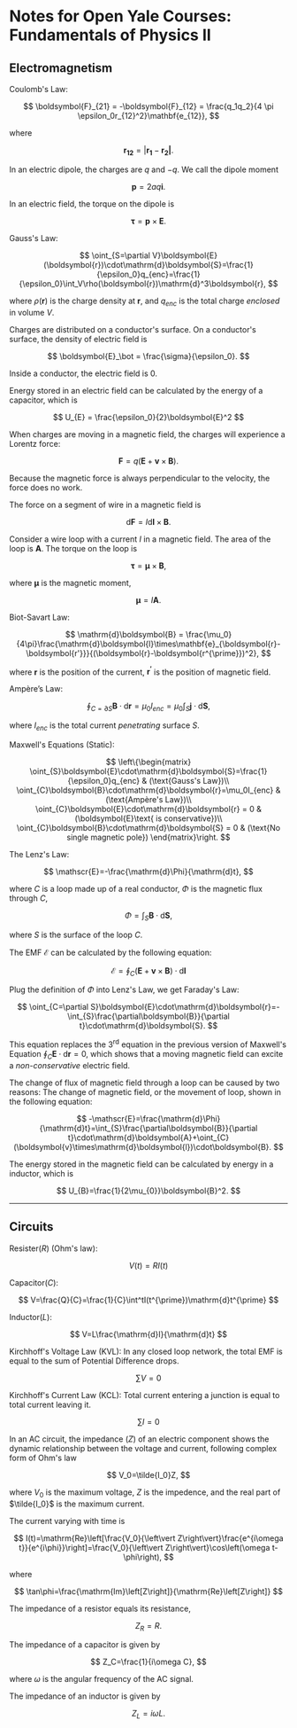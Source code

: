 # Notes for Open Yale Courses: Fundamentals of Physics II

## Electromagnetism

Coulomb's Law:

$$
\boldsymbol{F}_{21} = -\boldsymbol{F}_{12} = \frac{q_1q_2}{4 \pi \epsilon_0r_{12}^2}\mathbf{e_{12}},
$$

where

$$
\boldsymbol{r_{12}} = |\boldsymbol{r_1}-\boldsymbol{r_2|}.
$$

In an electric dipole, the charges are $q$ and $-q$. We call the dipole moment

$$
\boldsymbol{p} = 2aq\boldsymbol{i}.
$$

In an electric field, the torque on the dipole is

$$
\boldsymbol{\tau}=\boldsymbol{p}\times\boldsymbol{E}.
$$

Gauss's Law:

$$
\oint_{S=\partial V}\boldsymbol{E}(\boldsymbol{r})\cdot\mathrm{d}\boldsymbol{S}=\frac{1}{\epsilon_0}q_{enc}=\frac{1}{\epsilon_0}\int_V\rho(\boldsymbol{r})\mathrm{d}^3\boldsymbol{r},
$$

where $\rho(\boldsymbol{r})$ is the charge density at $\boldsymbol{r}$, and $q_{enc}$ is the total charge *enclosed* in volume $V$.

Charges are distributed on a conductor's surface. On a conductor's surface, the density of electric field is

$$
\boldsymbol{E}_\bot = \frac{\sigma}{\epsilon_0}.
$$

Inside a conductor, the electric field is 0.

Energy stored in an electric field can be calculated by the energy of a capacitor, which is

$$
U_{E} = \frac{\epsilon_0}{2}\boldsymbol{E}^2
$$

When charges are moving in a magnetic field, the charges will experience a Lorentz force:

$$
\boldsymbol{F} = q(\boldsymbol{E} +\boldsymbol{v}\times\boldsymbol{B}).
$$

Because the magnetic force is always perpendicular to the velocity, the force does no work.

The force on a segment of wire in a magnetic field is

$$
\mathrm{d}\boldsymbol{F} = I\mathrm{d}\boldsymbol{l}\times\boldsymbol{B}.
$$

Consider a wire loop with a current $I$ in a magnetic field. The area of the loop is $\boldsymbol{A}$. The torque on the loop is

$$
\boldsymbol{\tau} = \boldsymbol{\mu}\times\boldsymbol{B},
$$

where $\boldsymbol{\mu}$ is the magnetic moment,

$$
\boldsymbol{\mu} = I\boldsymbol{A}.
$$

Biot-Savart Law:

$$
\mathrm{d}\boldsymbol{B} = \frac{\mu_0}{4\pi}\frac{\mathrm{d}\boldsymbol{l}\times\mathbf{e}_{\boldsymbol{r}-\boldsymbol{r'}}}{(\boldsymbol{r}-\boldsymbol{r^{\prime}})^2},
$$

where $\boldsymbol{r}$ is the position of the current, $\boldsymbol{r^{\prime}}$ is the position of magnetic field.

Ampère’s Law:

$$
\oint_{C=\partial S}\boldsymbol{B}\cdot\mathrm{d}\boldsymbol{r}=\mu_0I_{enc}=\mu_0\int_{S}\boldsymbol{j}\cdot \mathrm{d}\boldsymbol{S},
$$

where $I_{enc}$ is the total current *penetrating* surface $S$.

Maxwell's Equations (Static):

$$
\left\{\begin{matrix}
\oint_{S}\boldsymbol{E}\cdot\mathrm{d}\boldsymbol{S}=\frac{1}{\epsilon_0}q_{enc} & (\text{Gauss's Law})\\
\oint_{C}\boldsymbol{B}\cdot\mathrm{d}\boldsymbol{r}=\mu_0I_{enc} & (\text{Ampère's Law})\\
\oint_{C}\boldsymbol{E}\cdot\mathrm{d}\boldsymbol{r} = 0 & (\boldsymbol{E}\text{ is conservative})\\
\oint_{C}\boldsymbol{B}\cdot\mathrm{d}\boldsymbol{S} = 0 & (\text{No single magnetic pole})
\end{matrix}\right.
$$

The Lenz's Law:

$$
\mathscr{E}=-\frac{\mathrm{d}\Phi}{\mathrm{d}t},
$$

where $C$ is a loop made up of a real conductor, $\Phi$ is the magnetic flux through $C$,

$$
\Phi = \int_{S}\boldsymbol{B}\cdot\mathrm{d}\boldsymbol{S},
$$

where $S$ is the surface of the loop $C$.

The EMF $\mathscr{E}$ can be calculated by the following equation:

$$
\mathscr{E}=\oint_{C}(\boldsymbol{E}+\boldsymbol{v}\times\boldsymbol{B})\cdot\mathrm{d}\boldsymbol{l}
$$

Plug the definition of $\Phi$ into Lenz's Law, we get Faraday's Law:

$$
\oint_{C=\partial S}\boldsymbol{E}\cdot\mathrm{d}\boldsymbol{r}=-\int_{S}\frac{\partial\boldsymbol{B}}{\partial t}\cdot\mathrm{d}\boldsymbol{S}.
$$

This equation replaces the 3<sup>rd</sup> equation in the previous version of Maxwell's Equation $\oint_{C}\boldsymbol{E}\cdot\mathrm{d}\boldsymbol{r} = 0$, which shows that a moving magnetic field can excite a *non-conservative* electric field.

The change of flux of magnetic field through a loop can be caused by two reasons: The change of magnetic field, or the movement of loop, shown in the following equation:

$$
-\mathscr{E}=\frac{\mathrm{d}\Phi}{\mathrm{d}t}=\int_{S}\frac{\partial\boldsymbol{B}}{\partial t}\cdot\mathrm{d}\boldsymbol{A}+\oint_{C}(\boldsymbol{v}\times\mathrm{d}\boldsymbol{l})\cdot\boldsymbol{B}.
$$

The energy stored in the magnetic field can be calculated by energy in a inductor, which is

$$
U_{B}=\frac{1}{2\mu_{0}}\boldsymbol{B}^2.
$$

---

## Circuits

Resister($R$) (Ohm's law):

$$
V(t)=RI(t)
$$

Capacitor($C$):

$$
V=\frac{Q}{C}=\frac{1}{C}\int^tI(t^{\prime})\mathrm{d}t^{\prime}
$$

Inductor($L$):

$$
V=L\frac{\mathrm{d}I}{\mathrm{d}t}
$$

Kirchhoff's Voltage Law (KVL): In any closed loop network, the total EMF is equal to the sum of Potential Difference drops.

$$
\sum V=0
$$

Kirchhoff's Current Law (KCL): Total current entering a junction is equal to total current leaving it.

$$
\sum I=0
$$

In an AC circuit, the impedance ($Z$) of an electric component shows the dynamic relationship between the voltage and current, following complex form of Ohm's law

$$
V_0=\tilde{I_0}Z,
$$

where $V_0$ is the maximum voltage, $Z$ is the impedence, and the real part of $\tilde{I_0}$ is the maximum  current.

The current varying with time is

$$
I(t)=\mathrm{Re}\left[\frac{V_0}{\left\vert Z\right\vert}\frac{e^{i\omega t}}{e^{i\phi}}\right]=\frac{V_0}{\left\vert Z\right\vert}\cos\left(\omega t-\phi\right),
$$

where

$$
\tan\phi=\frac{\mathrm{Im}\left[Z\right]}{\mathrm{Re}\left[Z\right]}
$$

The impedance of a resistor equals its resistance,

$$
Z_R=R.
$$

The impedance of a capacitor is given by

$$
Z_C=\frac{1}{i\omega C},
$$

where $\omega$ is the angular frequency of the AC signal.

The impedance of an inductor is given by

$$Z_L=i\omega L.$$
